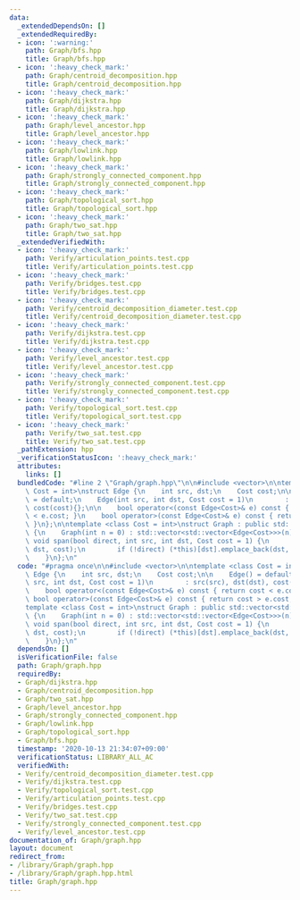 ```yaml
---
data:
  _extendedDependsOn: []
  _extendedRequiredBy:
  - icon: ':warning:'
    path: Graph/bfs.hpp
    title: Graph/bfs.hpp
  - icon: ':heavy_check_mark:'
    path: Graph/centroid_decomposition.hpp
    title: Graph/centroid_decomposition.hpp
  - icon: ':heavy_check_mark:'
    path: Graph/dijkstra.hpp
    title: Graph/dijkstra.hpp
  - icon: ':heavy_check_mark:'
    path: Graph/level_ancestor.hpp
    title: Graph/level_ancestor.hpp
  - icon: ':heavy_check_mark:'
    path: Graph/lowlink.hpp
    title: Graph/lowlink.hpp
  - icon: ':heavy_check_mark:'
    path: Graph/strongly_connected_component.hpp
    title: Graph/strongly_connected_component.hpp
  - icon: ':heavy_check_mark:'
    path: Graph/topological_sort.hpp
    title: Graph/topological_sort.hpp
  - icon: ':heavy_check_mark:'
    path: Graph/two_sat.hpp
    title: Graph/two_sat.hpp
  _extendedVerifiedWith:
  - icon: ':heavy_check_mark:'
    path: Verify/articulation_points.test.cpp
    title: Verify/articulation_points.test.cpp
  - icon: ':heavy_check_mark:'
    path: Verify/bridges.test.cpp
    title: Verify/bridges.test.cpp
  - icon: ':heavy_check_mark:'
    path: Verify/centroid_decomposition_diameter.test.cpp
    title: Verify/centroid_decomposition_diameter.test.cpp
  - icon: ':heavy_check_mark:'
    path: Verify/dijkstra.test.cpp
    title: Verify/dijkstra.test.cpp
  - icon: ':heavy_check_mark:'
    path: Verify/level_ancestor.test.cpp
    title: Verify/level_ancestor.test.cpp
  - icon: ':heavy_check_mark:'
    path: Verify/strongly_connected_component.test.cpp
    title: Verify/strongly_connected_component.test.cpp
  - icon: ':heavy_check_mark:'
    path: Verify/topological_sort.test.cpp
    title: Verify/topological_sort.test.cpp
  - icon: ':heavy_check_mark:'
    path: Verify/two_sat.test.cpp
    title: Verify/two_sat.test.cpp
  _pathExtension: hpp
  _verificationStatusIcon: ':heavy_check_mark:'
  attributes:
    links: []
  bundledCode: "#line 2 \"Graph/graph.hpp\"\n\n#include <vector>\n\ntemplate <class\
    \ Cost = int>\nstruct Edge {\n    int src, dst;\n    Cost cost;\n\n    Edge()\
    \ = default;\n    Edge(int src, int dst, Cost cost = 1)\n        : src(src), dst(dst),\
    \ cost(cost){};\n\n    bool operator<(const Edge<Cost>& e) const { return cost\
    \ < e.cost; }\n    bool operator>(const Edge<Cost>& e) const { return cost > e.cost;\
    \ }\n};\n\ntemplate <class Cost = int>\nstruct Graph : public std::vector<std::vector<Edge<Cost>>>\
    \ {\n    Graph(int n = 0) : std::vector<std::vector<Edge<Cost>>>(n) {}\n\n   \
    \ void span(bool direct, int src, int dst, Cost cost = 1) {\n        (*this)[src].emplace_back(src,\
    \ dst, cost);\n        if (!direct) (*this)[dst].emplace_back(dst, src, cost);\n\
    \    }\n};\n"
  code: "#pragma once\n\n#include <vector>\n\ntemplate <class Cost = int>\nstruct\
    \ Edge {\n    int src, dst;\n    Cost cost;\n\n    Edge() = default;\n    Edge(int\
    \ src, int dst, Cost cost = 1)\n        : src(src), dst(dst), cost(cost){};\n\n\
    \    bool operator<(const Edge<Cost>& e) const { return cost < e.cost; }\n   \
    \ bool operator>(const Edge<Cost>& e) const { return cost > e.cost; }\n};\n\n\
    template <class Cost = int>\nstruct Graph : public std::vector<std::vector<Edge<Cost>>>\
    \ {\n    Graph(int n = 0) : std::vector<std::vector<Edge<Cost>>>(n) {}\n\n   \
    \ void span(bool direct, int src, int dst, Cost cost = 1) {\n        (*this)[src].emplace_back(src,\
    \ dst, cost);\n        if (!direct) (*this)[dst].emplace_back(dst, src, cost);\n\
    \    }\n};\n"
  dependsOn: []
  isVerificationFile: false
  path: Graph/graph.hpp
  requiredBy:
  - Graph/dijkstra.hpp
  - Graph/centroid_decomposition.hpp
  - Graph/two_sat.hpp
  - Graph/level_ancestor.hpp
  - Graph/strongly_connected_component.hpp
  - Graph/lowlink.hpp
  - Graph/topological_sort.hpp
  - Graph/bfs.hpp
  timestamp: '2020-10-13 21:34:07+09:00'
  verificationStatus: LIBRARY_ALL_AC
  verifiedWith:
  - Verify/centroid_decomposition_diameter.test.cpp
  - Verify/dijkstra.test.cpp
  - Verify/topological_sort.test.cpp
  - Verify/articulation_points.test.cpp
  - Verify/bridges.test.cpp
  - Verify/two_sat.test.cpp
  - Verify/strongly_connected_component.test.cpp
  - Verify/level_ancestor.test.cpp
documentation_of: Graph/graph.hpp
layout: document
redirect_from:
- /library/Graph/graph.hpp
- /library/Graph/graph.hpp.html
title: Graph/graph.hpp
---
```

